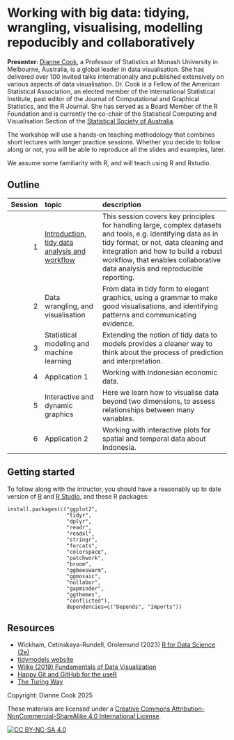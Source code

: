 # Working with big data: tidying, wrangling, visualising, modelling repoducibly and collaboratively

**Presenter**: [Dianne Cook](https://www.dicook.org), a Professor of 
Statistics at Monash University in Melbourne, Australia, is a global leader
in data visualisation. She has delivered over 100 invited talks 
internationally and published extensively on various aspects of data 
visualisation. Dr. Cook is a Fellow of the American Statistical 
Association, an elected member of the International Statistical 
Institute, past editor of the Journal of Computational and Graphical 
Statistics, and the R Journal. She has served as a Board Member of the 
R Foundation and is currently the co-chair of the Statistical Computing 
and Visualisation Section of the [Statistical Society of Australia](https://www.statsoc.org.au).

The workshop will use a hands-on teaching methodology that combines short lectures with 
longer practice sessions. Whether you decide to follow along or not, you will be able to reproduce 
all the slides and examples, later. 

We assume some familiarity with R, and will teach using R and Rstudio.

## Outline

| Session | topic | description |
|------:|:-------|:-------|
| 1  | [Introduction, tidy data analysis and workflow](slides1.html) | This session covers key principles for handling large, complex datasets and tools, e.g. identifying data as in tidy format, or not, data cleaning and integration and how to build a robust workflow, that enables collaborative data analysis and reproducible reporting. |
| 2  | Data wrangling, and visualisation | From data in tidy form to elegant graphics, using a grammar to make good visualisations, and identifying patterns and communicating evidence.|
| 3  | Statistical modeling and machine learning | Extending the notion of tidy data to models provides a cleaner way to think about the process of prediction and interpretation. |
| 4  | Application 1 | Working with Indonesian economic data. |
| 5  | Interactive and dynamic graphics | Here we learn how to visualise data beyond two dimensions, to assess relationships between many variables. |
| 6  | Application 2 | Working with interactive plots for spatial and temporal data about Indonesia. |

## Getting started

To follow along with the intructor, you should have a reasonably up to date version of [R](https://cran.r-project.org) and [R Studio](https://posit.co/download/rstudio-desktop/), and these R packages:

```
install.packages(c("ggplot2", 
                   "tidyr", 
                   "dplyr", 
                   "readr", 
                   "readxl",
                   "stringr", 
                   "forcats",
                   "colorspace", 
                   "patchwork",
                   "broom", 
                   "ggbeeswarm", 
                   "ggmosaic",
                   "nullabor", 
                   "gapminder",
                   "ggthemes",
                   "conflicted"), 
                   dependencies=c("Depends", "Imports"))
```

## Resources

- Wickham, Cetinskaya-Rundell, Grolemund (2023) [R for Data Science (2e)](https://r4ds.hadley.nz)
- [tidymodels website](https://www.tidymodels.org)
- [Wilke (2019) Fundamentals of Data Visualization](https://clauswilke.com/dataviz/)
- [Happy Git and GitHub for the useR](https://happygitwithr.com)
- [The Turing Way](https://book.the-turing-way.org/)

Copyright: Dianne Cook 2025

These materials are licensed under a
[Creative Commons Attribution-NonCommercial-ShareAlike 4.0 International License][cc-by-nc-sa].

[![CC BY-NC-SA 4.0][cc-by-nc-sa-image]][cc-by-nc-sa]

[cc-by-nc-sa]: http://creativecommons.org/licenses/by-nc-sa/4.0/
[cc-by-nc-sa-image]: https://licensebuttons.net/l/by-nc-sa/4.0/88x31.png
[cc-by-nc-sa-shield]: https://img.shields.io/badge/License-CC%20BY--NC--SA%204.0-lightgrey.svg

